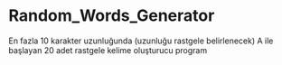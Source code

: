 # Random_Words_Generator

En fazla 10 karakter uzunluğunda (uzunluğu rastgele belirlenecek) A ile başlayan 20 adet rastgele kelime oluşturucu program
